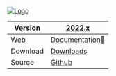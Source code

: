[![Logo](https://raw.githubusercontent.com/scalabli/peritia/main/resources/logos/peritia-logo.png)](https://github.com/scalabli/quo)

| Version    | [2022.x](https://peritia.rtfd.io)
|------------|----------------------------------------------------------------------------
| Web        | [Documentation📃](https://peritia.rtfd.io/)
| Download   | [Downloads](https://github.com/scalabli/peritia)
| Source     | [Github](https://github.com/scalabli/peritia)
